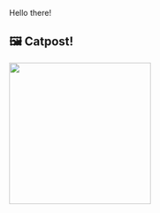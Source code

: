 Hello there!



## 🖼️ Catpost!

<sub>
    <img src="https://cdn2.thecatapi.com/images/y9sSXTyxC.jpg" height="256">
</sub>

